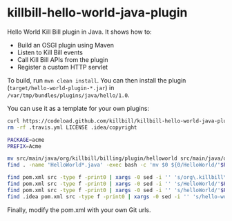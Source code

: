 killbill-hello-world-java-plugin
================================

Hello World Kill Bill plugin in Java. It shows how to:

* Build an OSGI plugin using Maven
* Listen to Kill Bill events
* Call Kill Bill APIs from the plugin
* Register a custom HTTP servlet

To build, run `mvn clean install`. You can then install the plugin (`target/hello-world-plugin-*.jar`) in `/var/tmp/bundles/plugins/java/hello/1.0`.

You can use it as a template for your own plugins:

```bash
curl https://codeload.github.com/killbill/killbill-hello-world-java-plugin/tar.gz/master | tar zxvf - --strip-components=1
rm -rf .travis.yml LICENSE .idea/copyright

PACKAGE=acme
PREFIX=Acme

mv src/main/java/org/killbill/billing/plugin/helloworld src/main/java/org/killbill/billing/plugin/$PACKAGE
find . -name 'HelloWorld*.java' -exec bash -c 'mv $0 ${0/HelloWorld/'$PREFIX'}' {} \;

find pom.xml src -type f -print0 | xargs -0 sed -i '' 's/org\.killbill\.billing\.plugin\.helloworld/org\.killbill\.billing\.plugin\.'$PACKAGE'/g'
find pom.xml src -type f -print0 | xargs -0 sed -i '' 's/HelloWorld/'$PREFIX'/g'
find pom.xml src -type f -print0 | xargs -0 sed -i '' 's/helloWorld/'$PACKAGE'/g'
find .idea pom.xml src -type f -print0 | xargs -0 sed -i '' 's/hello-world-/'$PACKAGE'-/g'
```

Finally, modify the pom.xml with your own Git urls.
